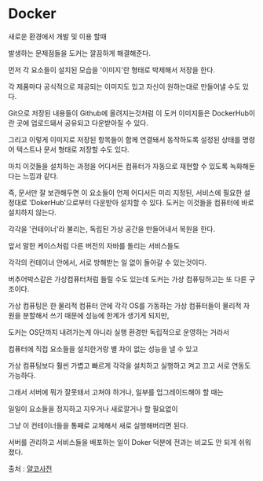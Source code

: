 # Docker

새로운 환경에서 개발 및 이용 할때

발생하는 문제점들을 도커는 깔끔하게 해결해준다.

먼저 각 요소들이 설치된 모습을
'이미지'란 형태로 박제해서 저장을 한다.

각 제품마다 공식적으로 제공되는 이미지도 있고
자신이 원하는대로 만들어낼 수도 있다.

Git으로 저장된 내용들이 Github에 올려지는것처럼
이 도커 이미지들은 DockerHub이란 곳에
업로드돼서 공유되고 다운받아질 수 있다.

그리고 이렇게 이미지로 저장된 항목들이 
함께 연결돼서 동작하도록 설정된 상태를
명령어 텍스트나 문서 형태로 저장할 수도 있다.

마치 이것들을 설치하는 과정을
어디서든 컴퓨터가 자동으로 재현할 수 있도록
녹화해둔다는 느낌과 같다.

즉, 문서만 잘 보관해두면
이 요소들이 언제 어디서든
미리 지정된, 서비스에 필요한 설정대로
'DokerHub'으로부터 다운받아 설치할 수 있다.
도커는 이것들을 컴퓨터에 바로 설치하지 않는다.

각각을 '컨테이너'라 불리는,
독립된 가상 공간을 만들어내서 복원을 한다.

앞서 말한 케이스처럼
다른 버전의 자바를 돌리는 서비스들도

각각의 컨테이너 안에서,
서로 방해받는 일 없이 돌아갈 수 있는것이다.

버추어박스같은 가상컴퓨터처럼 들릴 수도 있는데
도커는 가상 컴퓨팅하고는 또 다른 구조이다.

가상 컴퓨팅은 한 물리적 컴퓨터 안에
각각 OS를 가동하는 가상 컴퓨터들이
물리적 자원을 분할해서 쓰기 때문에
성능에 한계가 생기게 되지만,

도커는 OS단까지 내려가는게 아니라
실행 환경만 독립적으로 운영하는 거라서

컴퓨터에 직접 요소들을 설치한거랑
별 차이 없는 성능을 낼 수 있고

가상 컴퓨팅보다 훨씬 가볍고 빠르게
각각을 설치하고 실행하고
켜고 끄고 서로 연동도 가능하다.

그래서 서버에 뭐가 잘못돼서 고쳐야 하거나,
일부를 업그레이드해야 할 때는

일일이 요소들을 정지하고
지우거나 새로깔거나 할 필요없이

그냥 이 컨테이너들을 통째로 교체해서
새로 실행해버리면 된다.

서버를 관리하고 서비스들을 배포하는 일이
Doker 덕분에 전과는 비교도 안 되게 쉬워졌다.

출처 : [얄코사전](https://www.yalco.kr/08_docker/)
